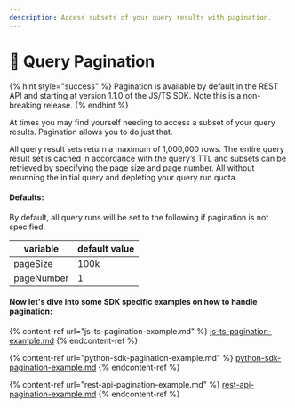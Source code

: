```yaml
---
description: Access subsets of your query results with pagination.
---
```


# 📄 Query Pagination

{% hint style="success" %}
Pagination is available by default in the REST API and starting at version 1.1.0 of the JS/TS SDK. Note this is a non-breaking release.&#x20;
{% endhint %}

At times you may find yourself needing to access a subset of your query results. Pagination allows you to do just that.

All query result sets return a maximum of 1,000,000 rows. The entire query result set is cached in accordance with the query’s TTL and subsets can be retrieved by specifying the page size and page number. All without rerunning the initial query and depleting your query run quota.

#### Defaults:

By default, all query runs will be set to the following if pagination is not specified.

| variable   | default value |
| ---------- | ------------- |
| pageSize   | 100k          |
| pageNumber | 1             |

#### Now let's dive into some SDK specific examples on how to handle pagination:

{% content-ref url="js-ts-pagination-example.md" %}
[js-ts-pagination-example.md](js-ts-pagination-example.md)
{% endcontent-ref %}

{% content-ref url="python-sdk-pagination-example.md" %}
[python-sdk-pagination-example.md](python-sdk-pagination-example.md)
{% endcontent-ref %}

{% content-ref url="rest-api-pagination-example.md" %}
[rest-api-pagination-example.md](rest-api-pagination-example.md)
{% endcontent-ref %}
